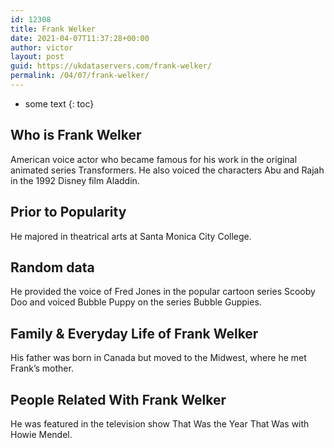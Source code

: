 ```yaml
---
id: 12308
title: Frank Welker
date: 2021-04-07T11:37:28+00:00
author: victor
layout: post
guid: https://ukdataservers.com/frank-welker/
permalink: /04/07/frank-welker/
---
```


* some text
{: toc}


## Who is Frank Welker



American voice actor who became famous for his work in the original animated series Transformers. He also voiced the characters Abu and Rajah in the 1992 Disney film Aladdin.

                
                
                
## Prior to Popularity



He majored in theatrical arts at Santa Monica City College. 

                
                
                
## Random data



He provided the voice of Fred Jones in the popular cartoon series Scooby Doo and voiced Bubble Puppy on the series Bubble Guppies. 

                
                
                
## Family & Everyday Life of Frank Welker



His father was born in Canada but moved to the Midwest, where he met Frank&#8217;s mother.

                
                
                
## People Related With Frank Welker



He was featured in the television show That Was the Year That Was with Howie Mendel.

                
              
            
          
          
          